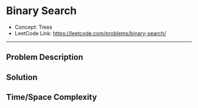 # Binary Search

- Concept: Trees
- LeetCode Link: https://leetcode.com/problems/binary-search/

---

## Problem Description

## Solution

## Time/Space Complexity


